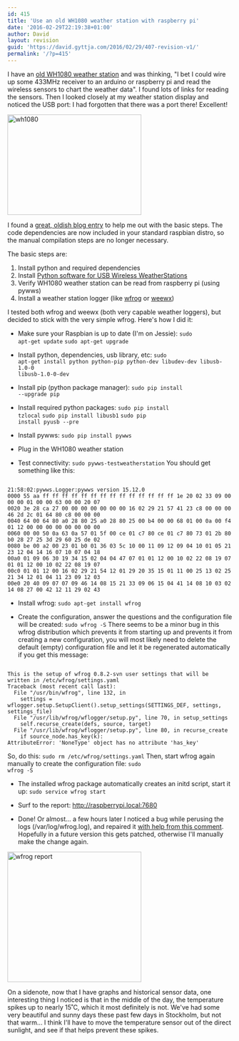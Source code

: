 ```yaml
---
id: 415
title: 'Use an old WH1080 weather station with raspberry pi'
date: '2016-02-29T22:19:38+01:00'
author: David
layout: revision
guid: 'https://david.gyttja.com/2016/02/29/407-revision-v1/'
permalink: '/?p=415'
---
```


I have an <a href="http://www.clasohlson.com/se/Väderstation-med-pekskärm/Pr363242000" target="_blank">old WH1080 weather station</a> and was thinking, "I bet I could wire up some 433MHz receiver to an arduino or raspberry pi and read the wireless sensors to chart the weather data". I found lots of links for reading the sensors. Then I looked closely at my weather station display and noticed the USB port: I had forgotten that there was a port there! Excellent!

<a href="https://david.gyttja.com/wp-content/uploads/2016/02/wh1080.jpg" rel="attachment wp-att-414"><img src="https://david.gyttja.com/wp-content/uploads/2016/02/wh1080-300x225.jpg" alt="wh1080" width="300" height="225" class="alignleft size-medium wp-image-414" /></a>

I found a <a href="http://blog.schwabl.net/2013/02/21/wfrog-on-a-raspberry-pi-visualize-wh1080-weather-station/" target="_blank">great, oldish blog entry</a> to help me out with the basic steps. The code dependencies are now included in your standard raspbian distro, so the manual compilation steps are no longer necessary.

The basic steps are:

<ol>
	<li>Install python and required dependencies</li>
	<li>Install <a href="http://pywws.readthedocs.org/en/latest/" target="_blank">Python software for USB Wireless WeatherStations</a></li>
	<li>Verify WH1080 weather station can be read from raspberry pi (using pywws)</li>
	<li>Install a weather station logger (like <a href="https://github.com/wfrog/wfrog" target="_blank">wfrog</a> or <a href="http://www.weewx.com" target="_blank">weewx</a>)</li>
</ol>

I tested both wfrog and weewx (both very capable weather loggers), but decided to stick with the very simple wfrog. Here's how I did it:

* Make sure your Raspbian is up to date (I'm on Jessie):
<code>sudo apt-get update</code>
<code>sudo apt-get upgrade</code>

* Install python, dependencies, usb library, etc:
<code>sudo apt-get install python python-pip python-dev libudev-dev libusb-1.0-0 libusb-1.0-0-dev</code>

* Install pip (python package manager):
<code>sudo pip install --upgrade pip</code>

* Install required python packages:
<code>sudo pip install tzlocal</code>
<code>sudo pip install libusb1</code>
<code>sudo pip install pyusb --pre</code>

* Install pywws:
<code>sudo pip install pywws</code>

* Plug in the WH1080 weather station

* Test connectivity:
<code>sudo pywws-testweatherstation</code>
You should get something like this:
<code>
21:58:02:pywws.Logger:pywws version 15.12.0
0000 55 aa ff ff ff ff ff ff ff ff ff ff ff ff ff ff 1e 20 02 33 09 00 00 00 01 00 00 63 00 00 20 07
0020 3e 28 ca 27 00 00 00 00 00 00 00 16 02 29 21 57 41 23 c8 00 00 00 46 2d 2c 01 64 80 c8 00 00 00
0040 64 00 64 80 a0 28 80 25 a0 28 80 25 00 b4 00 00 68 01 00 0a 00 f4 01 12 00 00 00 00 00 00 00 00
0060 00 00 50 0a 63 0a 57 01 5f 00 ce 01 c7 80 ce 01 c7 80 73 01 2b 80 b0 28 27 25 3d 29 60 25 de 02
0080 be 00 a2 00 23 01 b0 01 36 03 5c 10 00 11 09 12 09 04 10 01 05 21 23 12 04 14 16 07 10 07 04 18
00a0 01 09 06 30 19 34 15 02 04 04 47 07 01 01 12 00 10 02 22 08 19 07 01 01 12 00 10 02 22 08 19 07
00c0 01 01 12 00 16 02 29 21 54 12 01 29 20 35 15 01 11 00 25 13 02 25 21 34 12 01 04 11 23 09 12 03
00e0 20 40 09 07 07 09 46 14 08 15 21 33 09 06 15 04 41 14 08 10 03 02 14 08 27 00 42 12 11 29 02 43
</code>

* Install wfrog:
<code>sudo apt-get install wfrog</code>

* Create the configuration, answer the questions and the configuration file will be created:
<code>sudo wfrog -S</code>
There seems to be a minor bug in this wfrog distribution which prevents it from starting up and prevents it from creating a new configuration, you will most likely need to delete the default (empty) configuration file and let it be regenerated automatically if you get this message:
<code>
This is the setup of wfrog 0.8.2-svn user settings that will be written in /etc/wfrog/settings.yaml
Traceback (most recent call last):
  File "/usr/bin/wfrog", line 132, in <module>
    settings = wflogger.setup.SetupClient().setup_settings(SETTINGS_DEF, settings, settings_file)
  File "/usr/lib/wfrog/wflogger/setup.py", line 70, in setup_settings
    self.recurse_create(defs, source, target)
  File "/usr/lib/wfrog/wflogger/setup.py", line 80, in recurse_create
    if source_node.has_key(k):
AttributeError: 'NoneType' object has no attribute 'has_key'
</code>

So, do this:
<code>sudo rm /etc/wfrog/settings.yaml</code>
Then, start wfrog again manually to create the configuration file:
<code>sudo wfrog -S</code>

* The installed wfrog package automatically creates an initd script, start it up:
<code>sudo service wfrog start</code>

* Surf to the report: <a href="http://raspberrypi.local:7680" target="_blank">http://raspberrypi.local:7680</a>

* Done! Or almost... a few hours later I noticed a bug while perusing the logs (/var/log/wfrog.log), and repaired it <a href="https://github.com/wfrog/wfrog/issues/106" target="_blank">with help from this comment</a>. Hopefully in a future version this gets patched, otherwise I'll manually make the change again.

<a href="https://david.gyttja.com/wp-content/uploads/2016/02/wfrog.png" rel="attachment wp-att-411"><img src="https://david.gyttja.com/wp-content/uploads/2016/02/wfrog-300x292.png" alt="wfrog report" width="300" height="292" class="alignleft size-medium wp-image-411" /></a>

On a sidenote, now that I have graphs and historical sensor data, one interesting thing I noticed is that in the middle of the day, the temperature spikes up to nearly 15˚C, which it most definitely is not. We've had some very beautiful and sunny days these past few days in Stockholm, but not that warm... I think I'll have to move the temperature sensor out of the direct sunlight, and see if that helps prevent these spikes.